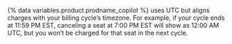 {% data variables.product.prodname_copilot %} uses UTC but aligns charges with your billing cycle’s timezone. For example, if your cycle ends at 11:59 PM EST, canceling a seat at 7:00 PM EST will show as 12:00 AM UTC, but you won’t be charged for that seat in the next cycle.
